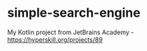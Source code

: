 # simple-search-engine
My Kotlin project from JetBrains Academy - https://hyperskill.org/projects/89

